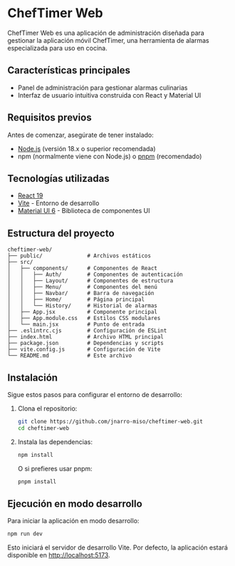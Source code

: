 # ChefTimer Web

ChefTimer Web es una aplicación de administración diseñada para gestionar la aplicación móvil ChefTimer, una herramienta de alarmas especializada para uso en cocina.

## Características principales

- Panel de administración para gestionar alarmas culinarias
- Interfaz de usuario intuitiva construida con React y Material UI

## Requisitos previos

Antes de comenzar, asegúrate de tener instalado:

- [Node.js](https://nodejs.org/) (versión 18.x o superior recomendada)
- npm (normalmente viene con Node.js) o [pnpm](https://pnpm.io/) (recomendado)

## Tecnologías utilizadas

- [React 19](https://react.dev/)
- [Vite](https://vitejs.dev/) - Entorno de desarrollo
- [Material UI 6](https://mui.com/) - Biblioteca de componentes UI

## Estructura del proyecto

```
cheftimer-web/
├── public/              # Archivos estáticos
├── src/
│   ├── components/      # Componentes de React
│   │   ├── Auth/        # Componentes de autenticación
│   │   ├── Layout/      # Componentes de estructura
│   │   ├── Menu/        # Componentes del menú
│   │   ├── Navbar/      # Barra de navegación
│   │   ├── Home/        # Página principal
│   │   └── History/     # Historial de alarmas
│   ├── App.jsx          # Componente principal
│   ├── App.module.css   # Estilos CSS modulares
│   └── main.jsx         # Punto de entrada
├── .eslintrc.cjs        # Configuración de ESLint
├── index.html           # Archivo HTML principal
├── package.json         # Dependencias y scripts
├── vite.config.js       # Configuración de Vite
└── README.md            # Este archivo
```

## Instalación

Sigue estos pasos para configurar el entorno de desarrollo:

1. Clona el repositorio:
   ```bash
   git clone https://github.com/jnarro-miso/cheftimer-web.git
   cd cheftimer-web
   ```

2. Instala las dependencias:
   ```bash
   npm install
   ```
   O si prefieres usar pnpm:
   ```bash
   pnpm install
   ```

## Ejecución en modo desarrollo

Para iniciar la aplicación en modo desarrollo:

```bash
npm run dev
```

Esto iniciará el servidor de desarrollo Vite. Por defecto, la aplicación estará disponible en [http://localhost:5173](http://localhost:5173).
